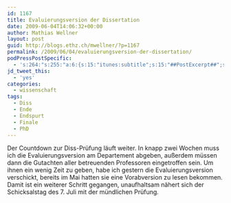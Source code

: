```yaml
---
id: 1167
title: Evaluierungsversion der Dissertation
date: 2009-06-04T14:06:32+00:00
author: Mathias Wellner
layout: post
guid: http://blogs.ethz.ch/mwellner/?p=1167
permalink: /2009/06/04/evaluierungsversion-der-dissertation/
podPressPostSpecific:
  - 's:264:"s:255:"a:6:{s:15:"itunes:subtitle";s:15:"##PostExcerpt##";s:14:"itunes:summary";s:15:"##PostExcerpt##";s:15:"itunes:keywords";s:17:"##WordPressCats##";s:13:"itunes:author";s:10:"##Global##";s:15:"itunes:explicit";s:7:"Default";s:12:"itunes:block";s:7:"Default";}";";'
jd_tweet_this:
  - 'yes'
categories:
  - wissenschaft
tags:
  - Diss
  - Ende
  - Endspurt
  - Finale
  - PhD
---
```

Der Countdown zur Diss-Pr&uuml;fung l&auml;uft weiter. In knapp zwei Wochen muss ich die Evaluierungsversion am Departement abgeben, au&szlig;erdem m&uuml;ssen dann die Gutachten aller betreuenden Professoren eingetroffen sein. Um ihnen ein wenig Zeit zu geben, habe ich gestern die Evaluierungsversion verschickt, bereits im Mai hatten sie eine Vorabversion zu lesen bekommen. Damit ist ein weiterer Schritt gegangen, unaufhaltsam n&auml;hert sich der Schicksalstag des 7.&nbsp;Juli mit der m&uuml;ndlichen Pr&uuml;fung.